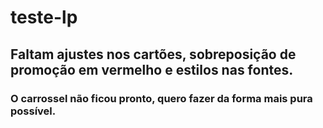 # teste-lp 
## Faltam ajustes nos cartões, sobreposição de promoção em vermelho e  estilos nas fontes.
### O carrossel não ficou pronto, quero fazer da forma mais pura possível.
